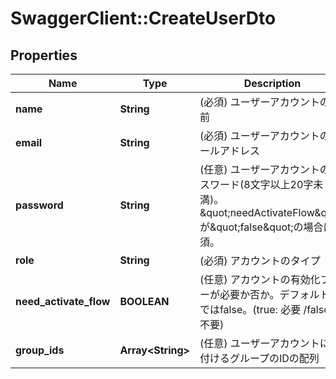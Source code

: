 # SwaggerClient::CreateUserDto

## Properties
Name | Type | Description | Notes
------------ | ------------- | ------------- | -------------
**name** | **String** | (必須) ユーザーアカウントの名前 | 
**email** | **String** | (必須) ユーザーアカウントのメールアドレス | 
**password** | **String** | (任意) ユーザーアカウントのパスワード(8文字以上20字未満)。\&quot;needActivateFlow\&quot;が\&quot;false\&quot;の場合は必須。 | [optional] 
**role** | **String** | (必須) アカウントのタイプ | 
**need_activate_flow** | **BOOLEAN** | (任意) アカウントの有効化フローが必要か否か。デフォルト値ではfalse。(true: 必要 /false: 不要) | [optional] 
**group_ids** | **Array&lt;String&gt;** | (任意) ユーザーアカウントに紐付けるグループのIDの配列 | [optional] 

